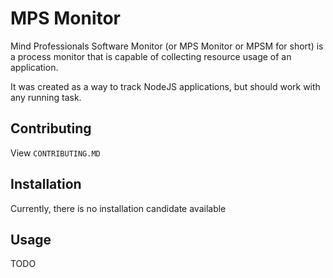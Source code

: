 # MPS Monitor
Mind Professionals Software Monitor (or MPS Monitor or MPSM for short) is a process monitor that is capable of collecting resource usage of an application.

It was created as a way to track NodeJS applications, but should work with any running task.

## Contributing
View `CONTRIBUTING.MD`

## Installation
Currently, there is no installation candidate available

## Usage
TODO